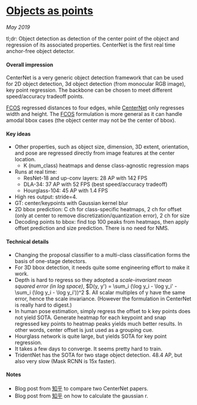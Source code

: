 # [Objects as points](https://arxiv.org/abs/1904.07850)

_May 2019_

tl;dr: Object detection as detection of the center point of the object and regression of its associated properties. CenterNet is the first real time anchor-free object detector.

#### Overall impression
CenterNet is a very generic object detection framework that can be used for 2D object detection, 3d object detection (from monocular RGB image), key point regression. The backbone can be chosen to meet different speed/accuracy tradeoff points.

[FCOS](fcos.md) regressed distances to four edges, while [CenterNet](centernet.md) only regresses width and height. The [FCOS](fcos.md) formulation is more general as it can handle amodal bbox cases (the object center may not be the center of bbox).


#### Key ideas
- Other properties, such as object size, dimension, 3D extent, orientation, and pose are regressed directly from image features at the center location.
	- K (num_class) heatmaps and dense class-agnostic regression maps
- Runs at real time:
	- ResNet-18 and up-conv layers: 28 AP with 142 FPS
	- DLA-34: 37 AP with 52 FPS (best speed/accuracy tradeoff)
	- Hourglass-104: 45 AP with 1.4 FPS
- High res output: stride=4.
- GT: center/keypoints with Gaussian kernel blur
- 2D bbox prediction: C ch for class-specific heatmaps, 2 ch for offset (only at center to remove discretization/quantization error), 2 ch for size
- Decoding points to bbox: find top 100 peaks from heatmaps, then apply offset prediction and size prediction. There is no need for NMS. 

#### Technical details
- Changing the proposal classifier to a multi-class classification forms the basis of one-stage detectors.
- For 3D bbox detection, it needs quite some engineering effort to make it work.
- Depth is hard to regress so they adopted a *scale-invariant mean squared error (in log space)*, $D(y, y') = \sum_i (\log y_i - \log y_i' - \sum_i (\log y_i - \log y_i'))^2 $. All scalar multiples of y have the same error, hence the scale invariance. (However the formulation in CenterNet is really hard to digest.)
- In human pose estimation, simply regress the offset to k key points does not yield SOTA. Generate heatmap for each keypoint and snap regressed key points to heatmap peaks yields much better results. In other words, center offset is just used as a grouping cue. 
- Hourglass network is quite large, but yields SOTA for key point regression.
- It takes a few days to converge. It seems pretty hard to train. 
- TridentNet has the SOTA for two stage object detection. 48.4 AP, but also very slow (Mask RCNN is 15x faster).

#### Notes
- Blog post from [知乎](https://www.zhihu.com/question/321206428) to compare two CenterNet papers.
- Blog post from [知乎](https://zhuanlan.zhihu.com/p/96856635) on how to calculate the gaussian r. 